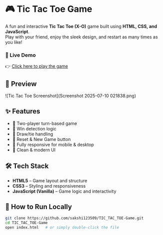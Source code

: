 # 🎮 Tic Tac Toe Game

A fun and interactive **Tic Tac Toe (X-O)** game built using **HTML, CSS, and JavaScript**.  
Play with your friend, enjoy the sleek design, and restart as many times as you like!

### 🔗 Live Demo
👉 [Click here to play the game](https://sakshi123509.github.io/TIC_TAC_TOE-Game/)

## 📸 Preview

![Tic Tac Toe Screenshot](Screenshot 2025-07-10 021838.png) 


## ✨ Features

- 🎯 Two-player turn-based game
- 🧠 Win detection logic
- 🤝 Draw/tie handling
- 🔁 Reset & New Game button
- 📱 Fully responsive for mobile & desktop
- 🎨 Clean & modern UI


## 🛠 Tech Stack

- **HTML5** – Game layout and structure
- **CSS3** – Styling and responsiveness
- **JavaScript (Vanilla)** – Game logic and interactivity


## 📂 How to Run Locally

```bash
git clone https://github.com/sakshi123509/TIC_TAC_TOE-Game.git
cd TIC_TAC_TOE-Game
open index.html   # or simply double-click the file
